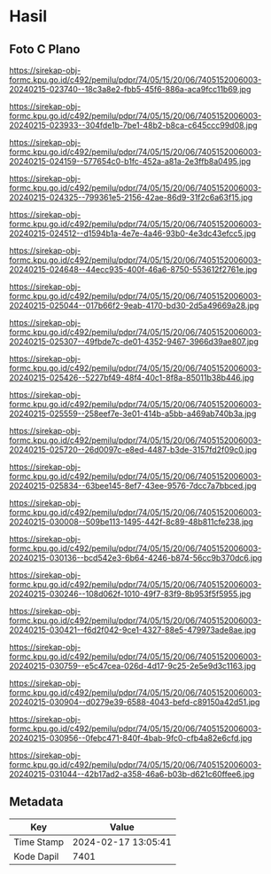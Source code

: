 # Hasil

## Foto C Plano

https://sirekap-obj-formc.kpu.go.id/c492/pemilu/pdpr/74/05/15/20/06/7405152006003-20240215-023740--18c3a8e2-fbb5-45f6-886a-aca9fcc11b69.jpg

https://sirekap-obj-formc.kpu.go.id/c492/pemilu/pdpr/74/05/15/20/06/7405152006003-20240215-023933--304fde1b-7be1-48b2-b8ca-c645ccc99d08.jpg

https://sirekap-obj-formc.kpu.go.id/c492/pemilu/pdpr/74/05/15/20/06/7405152006003-20240215-024159--577654c0-b1fc-452a-a81a-2e3ffb8a0495.jpg

https://sirekap-obj-formc.kpu.go.id/c492/pemilu/pdpr/74/05/15/20/06/7405152006003-20240215-024325--799361e5-2156-42ae-86d9-31f2c6a63f15.jpg

https://sirekap-obj-formc.kpu.go.id/c492/pemilu/pdpr/74/05/15/20/06/7405152006003-20240215-024512--d1594b1a-4e7e-4a46-93b0-4e3dc43efcc5.jpg

https://sirekap-obj-formc.kpu.go.id/c492/pemilu/pdpr/74/05/15/20/06/7405152006003-20240215-024648--44ecc935-400f-46a6-8750-553612f2761e.jpg

https://sirekap-obj-formc.kpu.go.id/c492/pemilu/pdpr/74/05/15/20/06/7405152006003-20240215-025044--017b66f2-9eab-4170-bd30-2d5a49669a28.jpg

https://sirekap-obj-formc.kpu.go.id/c492/pemilu/pdpr/74/05/15/20/06/7405152006003-20240215-025307--49fbde7c-de01-4352-9467-3966d39ae807.jpg

https://sirekap-obj-formc.kpu.go.id/c492/pemilu/pdpr/74/05/15/20/06/7405152006003-20240215-025426--5227bf49-48f4-40c1-8f8a-85011b38b446.jpg

https://sirekap-obj-formc.kpu.go.id/c492/pemilu/pdpr/74/05/15/20/06/7405152006003-20240215-025559--258eef7e-3e01-414b-a5bb-a469ab740b3a.jpg

https://sirekap-obj-formc.kpu.go.id/c492/pemilu/pdpr/74/05/15/20/06/7405152006003-20240215-025720--26d0097c-e8ed-4487-b3de-3157fd2f09c0.jpg

https://sirekap-obj-formc.kpu.go.id/c492/pemilu/pdpr/74/05/15/20/06/7405152006003-20240215-025834--63bee145-8ef7-43ee-9576-7dcc7a7bbced.jpg

https://sirekap-obj-formc.kpu.go.id/c492/pemilu/pdpr/74/05/15/20/06/7405152006003-20240215-030008--509be113-1495-442f-8c89-48b811cfe238.jpg

https://sirekap-obj-formc.kpu.go.id/c492/pemilu/pdpr/74/05/15/20/06/7405152006003-20240215-030136--bcd542e3-6b64-4246-b874-56cc9b370dc6.jpg

https://sirekap-obj-formc.kpu.go.id/c492/pemilu/pdpr/74/05/15/20/06/7405152006003-20240215-030246--108d062f-1010-49f7-83f9-8b953f5f5955.jpg

https://sirekap-obj-formc.kpu.go.id/c492/pemilu/pdpr/74/05/15/20/06/7405152006003-20240215-030421--f6d2f042-9ce1-4327-88e5-479973ade8ae.jpg

https://sirekap-obj-formc.kpu.go.id/c492/pemilu/pdpr/74/05/15/20/06/7405152006003-20240215-030759--e5c47cea-026d-4d17-9c25-2e5e9d3c1163.jpg

https://sirekap-obj-formc.kpu.go.id/c492/pemilu/pdpr/74/05/15/20/06/7405152006003-20240215-030904--d0279e39-6588-4043-befd-c89150a42d51.jpg

https://sirekap-obj-formc.kpu.go.id/c492/pemilu/pdpr/74/05/15/20/06/7405152006003-20240215-030956--0febc471-840f-4bab-9fc0-cfb4a82e6cfd.jpg

https://sirekap-obj-formc.kpu.go.id/c492/pemilu/pdpr/74/05/15/20/06/7405152006003-20240215-031044--42b17ad2-a358-46a6-b03b-d621c60ffee6.jpg


## Metadata

| Key        | Value               |
| ---------- | ------------------- |
| Time Stamp | 2024-02-17 13:05:41 |
| Kode Dapil | 7401                |




